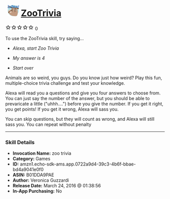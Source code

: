 # &nbsp;<img src="skill_icon" alt="ZooTrivia icon" width="36"> [ZooTrivia](http://alexa.amazon.com/#skills/amzn1.echo-sdk-ams.app.0722a9d4-39c3-4b6f-bbae-bd4a9041e0f0)
![0 stars](../../images/ic_star_border_black_18dp_1x.png)![0 stars](../../images/ic_star_border_black_18dp_1x.png)![0 stars](../../images/ic_star_border_black_18dp_1x.png)![0 stars](../../images/ic_star_border_black_18dp_1x.png)![0 stars](../../images/ic_star_border_black_18dp_1x.png) 0

To use the ZooTrivia skill, try saying...

* *Alexa, start Zoo Trivia*

* *My answer is 4*

* *Start over*

Animals are so weird, you guys. Do you know just how weird? Play this fun, multiple-choice trivia challenge and test your knowledge. 

Alexa will read you a questions and give you four answers to choose from. You can just say the number of the answer, but you should be able to prevaricate a little ("uhhh....") before you give the number. If you get it right, you get points! If you get it wrong, Alexa will sass you.

You can skip questions, but they will count as wrong, and Alexa will still sass you. You can repeat without penalty

***

### Skill Details

* **Invocation Name:** zoo trivia
* **Category:** Games
* **ID:** amzn1.echo-sdk-ams.app.0722a9d4-39c3-4b6f-bbae-bd4a9041e0f0
* **ASIN:** B01DDA9PAE
* **Author:** Veronica Guzzardi
* **Release Date:** March 24, 2016 @ 01:38:56
* **In-App Purchasing:** No
